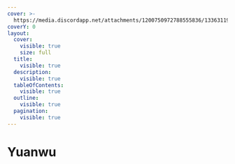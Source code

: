```yaml
---
cover: >-
  https://media.discordapp.net/attachments/1200750972788555836/1336311998920654859/image.png?ex=67a35908&is=67a20788&hm=28c31d7a48bc029cd8206bb3c5cedca11f21ceaae4d1d3ee3bd0627c8930f0ca&=&format=webp&quality=lossless&width=1920&height=385
coverY: 0
layout:
  cover:
    visible: true
    size: full
  title:
    visible: true
  description:
    visible: true
  tableOfContents:
    visible: true
  outline:
    visible: true
  pagination:
    visible: true
---
```


# Yuanwu

